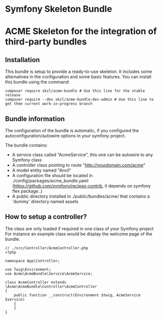 # Symfony Skeleton Bundle

ACME Skeleton for the integration of third-party bundles
============================

Installation
-----------

This bundle is setup to provide a ready-to-use skeleton. It includes some alternatives in the configuration and some basic features.
You can install this bundle using the command:
```
composer require xkzl/acme-bundle # Use this line for the stable release
composer require --dev xkzl/acme-bundle:dev-admin # Use this line to get thee current work-in-progress branch
```

Bundle information
------------------

The configuration of the bundle is automatic, if you configured the autoconfiguration/autowire options in your symfony project.

The bundle contains:
- A service class called "AcmeService", this one can be autowire to any Symfony class
- A controller class pointing to route "http://yourdomain.com/acme"
- A model entity named "Anvil"
- A configuration file should be located in ./config/packages/acme_bundle.yaml
  (https://github.com/symfony/recipes-contrib, it depends on symfony flex package..)
- A public directory installed in ./public/bundles/acme/ that contains a 'dummy' directory named assets

How to setup a controller?
--------------------------

The class are only loaded if required in one class of your Symfony project
For instance an example class would be display the welcome page of the bundle.

```
// ./src/Controller/AcmeController.php
<?php

namespace App\Controller;

use Twig\Environment;
use Acme\AcmeBundle\Service\AcmeService;

class AcmeController extends \Acme\AcmeBundle\Controller\AcmeController
{
    public function __construct(Environment $twig, AcmeService $service)
    {
    }
}
```
